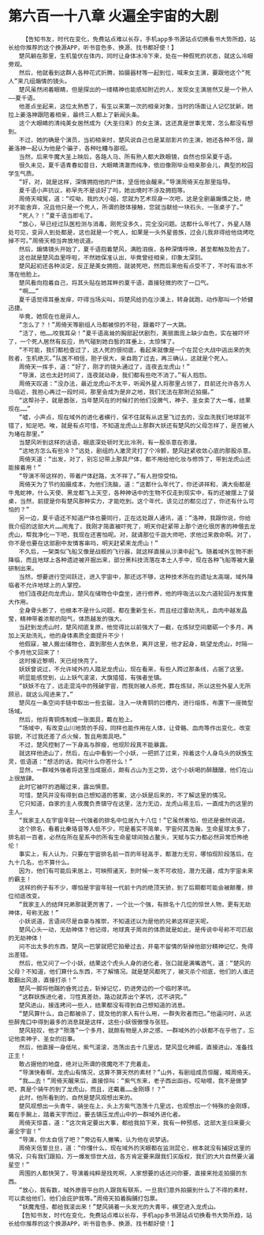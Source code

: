 # 第六百一十八章 火遍全宇宙的大剧
        【告知书友，时代在变化，免费站点难以长存，手机app多书源站点切换看书大势所趋，站长给你推荐的这个换源APP，听书音色多、换源、找书都好使！】
       楚风躺在那里，生机蛰伏在体内，同时让身体冰冷下来，处在一种假死的状态，就这么冷眼旁观。
       然后，他就看到这群人各种花式折腾，拍摄器材等一起到位，喊来女主演，要跟他这个“死人”来几组煽情的镜头。
       楚风虽然闭着眼睛，但是探出的一缕精神也能感知附近的人，发现女主演居然又是一个熟人——夏千语。
       他差点坐起来，这位太熟悉了，有生以来第一次的相亲对象，当时的场面让人记忆犹新，她拉上姜洛神跟陪着相亲，最终三人都上了新闻头条。
       这个大眼睛的清纯美女居然成为《大圣归来》的女主演，这还真是世事无常，怎么都没有想到。
       不过，她的确是个演员，当初相亲时，楚风说自己也是某部影片的主演，她还各种不信，跟姜洛神一起认为他是个骗子，各种吐糟与鄙视。
       当然，后来牛魔大圣上映后，各路人马、所有熟人都大跌眼镜，自然也惊呆夏千语。
       很久未见，夏千语青春如昔日，大眼睛清澈而纯净，依旧像刚毕业相亲那会儿，典型的校园学生气质。
       “好，对，就是这样，深情拥抱他的尸体，坚信他会醒来。”导演周倚天在那里指导。
       夏千语小声抗议，称早先不是谈好了吗，她出境时不涉及拥抱等。
       周倚天喊冤，道：“哎呦，我的大小姐，您就为艺术现身一次吧，这是全剧最煽情之处，绝对不能舍弃，况且他只是一个死人，所谓的肢体接触，您就当献给一块石头、一张桌子了。”
       “死人？！”夏千语当即毛了。
       “放心，早已经过队医检测与消毒，刚死没多久，完全没问题。这都什么年代了，外星人随处可见，变异人到处都是，这也就是一个死人，如果是一头外星兽族，过会儿我非得给他烧烤吃掉不可。”周倚天相当奔放地说道。
       然后，煽情镜头开始了，夏千语抱着楚风，满脸泪痕，各种深情呼唤，甚至都触及脸去了。
       这也就是楚风血里呼啦，不然她保准认出，毕竟曾经相亲，印象太深刻。
       楚风起初还各种淡定，反正是美女拥抱，就装死吧，然而后来他有点受不了，不时有泪水不落在他脸上。
       楚风看向抱着自己，将其头贴在她耳畔的夏千语，直接轻微的吹了一口气。
       “啊……”
       夏千语觉得耳垂发痒，吓得当场尖叫，将楚风给扔在沙漠上，转身就跑，动作那叫一个矫健迅捷。
       毕竟，她现在也是异人。
       “怎么了？！”周倚天等剧组人马都被惊的不轻，跟着吓了一大跳。
       “活了，他……咬我耳朵！”夏千语高耸的胸部起伏剧烈，美丽面庞上缺少血色，实在被吓坏了，一个死人居然有反应，热气碰到她白皙的耳垂上，太惊悚了。
       “不可能，我们都检查过了，这人死的很彻底，看起来就像是一个在昆仑大战中逃出来的失败者，生机绝灭。”队医不相信，胆子很大，亲自跑了过去，再三确认，这就是个死人。
       周倚天一挥手，道：“好了，刚才的镜头通过了，连夜去龙虎山！”
       “导演，这也太赶时间了，连夜就动身，我们都有些吃不消了。”有人抱怨。
       周倚天叹道：“没办法，最近龙虎山不太平，听闻外星人将那里占领了，目前还允许各方人马临近，我担心再过一段时间，那里会成为是非之地，我们无法在那附近拍摄。”
       “这帮孙子，就是嚣张，当年楚风在的时候打的他们没脾气，神子、圣女卖了大一堆，结果现在……”
       “嘘，小声点，现在域外的进化者横行，保不住就有从这里飞过去的，没血洗我们地球就不错了，知足吧。唉，就是有点可惜，不知道龙虎山上那群大妖还有楚风的父母怎样了，是否被人为堵在那里。”
       当楚风听到这样的话语，眼底深处顿时无比冷冽，有一股杀意在弥漫。
       “这地方怎么有些冷？”远处，剧组的人激灵灵打了个冷颤，楚风赶紧收敛心底的那股杀意。
       周倚天道：“出发，对了，别忘记带上那具尸体，都不用给他化妆与修饰了，带到龙虎山还能接着用！”
       “导演不带这样的，带着尸体赶路，太不祥了。”有人担惊受怕。
       周倚天为了节约拍摄成本，为他们洗脑，道：“这都什么年代了，你还讲祥和，满大街都是牛鬼蛇神，什么天使、黑龙都飞上天空，各种神话中的生物不仅走到现实中，有的还被摆上了餐桌，当然，前提是你有楚风那种实力，才能吃到。这个年代，该见过的都见过了，你还有什么可怕的？”
       另一边，夏千语还不知道尸体也要同行，正在远处跟人通讯，道：“洛神，我跟你说，你给我介绍的这部大片……闹鬼了，我刚才简直被吓死了，明天你赶紧带上那个进化很厉害的神僧去龙虎山，帮我净化一下吧，我现在还害怕呢。对，就请那位千迦大师吧，求他过来救命啊。对了，你不是也要在这部剧中友情客串吗，明天赶紧来龙虎山！”
       不久后，一架类似飞船又像是战舰的飞行器，就这样直接从沙漠中起飞。随着域外生物不断降临，而且地球上各种遗迹被开掘出来，部分黑科技流落在本土人手中，现在各种飞船等被大量研制出来。
       当然，想要进行空间跃迁，进入宇宙中，那还远不够，这种技术所在的遗址太高端，域外降临者不允许地球上的人掌控。
       他们连夜赶向龙虎山，楚风在储物仓中盘坐，进行修养，他的呼吸法以及六道轮回丹发挥重大作用。
       全身骨头断了，也根本不是什么问题，都在重新生长，而且经过雷劫洗礼，血肉中越发晶莹，精神带着浓郁的阳气，体质越发的强大。
       当赶到龙虎山时，楚风彻底复原，他觉得比以前强大了一截，在炼狱空间磨砺一个多月，再加上天劫洗礼，他的身体素质全面提升不少！
       他假寐，被人搬出储物仓，直到那些人去休息，离开这里，他才起身，眺望龙虎山，时隔一个多月他又回来了！
       这时接近黎明，天已经快亮了。
       妖妖曾说过，不允许域外的人踏足龙虎山，现在看来，有些人跨过那条线，占据了这里。
       明显能感觉到，山上妖气滚滚，大旗猎猎，有强者坐镇。
       “妖妖不在了，远走混沌中的残破宇宙，而我则被人杀死，葬在炼狱，所以这些外星人无所顾忌，就这么闯进来了。”
       楚风在一条空间手链中取出一些玄磁，注入一块青铜的凹槽内，进行熔炼，布置下一座微型场域。
       然后，他将青铜炼制成一张面具，戴在脸上。
       “场域中，有改变山川地势的手段，同样也能作用在人体，让骨骼、血肉等作出变化，改变容貌，不过我还差了点火候，暂且用面具吧。”
       不过，楚风控制了一下身高与胖瘦，他现阶段真不能暴露。
       就这样他进山了，然后，在山中看到一个小妖，一把抓了过来，拎着这个人身鸟头的妖族生灵，低语道：“想活的话，我问什么你答什么！”
       显然，一群域外强者将这里当成据点，颇有占山为王之势，这个小妖喝的醉醺醺，他们在山上很放肆。
       此时它被吓的酒醒过来，露出惧意。
       可惜，楚风并没有得到自己想知道的答案，这小妖是后来的，不了解这里的情况。
       它只知道，自家的主人夜魔负责镇守在这里，法力无边，龙虎山易主后，一直成为的这里的主人。
       “我家主人在宇宙年轻一代强者的排名中位居九十八位！”它虽然害怕，但还是傲然说道。
       这个排名，看着比秦珞音等人低不少，可是着实不简单，宇宙何其浩瀚，生命星球太多了，排名前一百者，必然在所在星系中的所有生命星球间独占鳌头，天赋与实力都必然异常恐怖绝伦！
       事实上，有人认为，只要在宇宙排名前一百的年轻高手，都潜力无穷，哪怕现阶段落后，在九十几名，也不算什么。
       因为，他们有可能后来居上，可映照诸天，到时候一发不可收拾，潜力无疆，成为宇宙未来的霸主！
       这样的例子有不少，哪怕是宇宙年轻一代前十内的绝顶天骄，到了后期都可能会被颠覆，排位彻底改变。
       “我家主人的结拜兄弟那就更厉害了，一个比一个强，有排名十几位的惊世人物，更有无劫神体，号称无敌！”
       小妖说道，言语间尽是自豪与推崇，不知道还以为是他的兄弟这样逆天呢。
       楚风心头一动，无劫神体？他记得，地球真子周尚的体质就是如此，是传说中号称不可匹敌的无劫神体！
       问不出太多的东西，楚风一巴掌就把它拍晕过去，并毫不留情的斩掉他部分精神记忆，免得出差错。
       然后，他又问了一个小妖，结果这个虎头人身的进化者，张口就是满嘴酒气，道：“楚风的父母？不知道，他们算什么东西，不了解情况。就是楚风都死了，被灭杀个彻底，他们的人谁还敢翻出风浪，直接打杀！”
       楚风一脚将他踹的昏死过去，斩掉记忆，扔进旁边的一个临时茅坑。
       “这群妖族进化者，习性真差劲，路边就弄出个茅坑，忒不讲究。”
       楚风进山，接连拷问一些人，结果都没有得到自己想知道的消息。
       “楚风算什么，自己都被杀了，提及他的家人有什么用，一群失败者而已。”他逼问时，从这些醉鬼口中得到最多的消息就是这样，这些小妖很傲慢与张狂。
       楚风轻叹，他才“殒落”一个多月，就颇有物是人非之感，一群域外的小妖都不在乎他了，忘记他卖神子、圣女的旧事。
       然后，他直接一身低吼，紫气滚滚，浩荡出去十几里远，楚风显化神威，直接进山，准备找正主！
       敢占据他的地盘，绝对让所谓的夜魔吃不了兜着走。
       “导演快看啊，龙虎山有情况，这算不算天然的素材？”山外，有剧组成员惊醒，喊周倚天。
       “我……去！”周倚天醒来后，直接惊叫：“紫气东来，老子西出函谷。哎呦喂，我不是做梦吧，真是个骑牛的到了龙虎山，而且，还戴着……金刚琢！？”
       此时，他所看到的，自然是楚风观想出来的。
       楚风观想出一头青牛，骑坐在上，头上方紫气浩荡十几里远，也观想出一个特殊的金刚琢，戴在手腕上，踏着天宇而过，要去镇压龙虎山中的一群域外进化者。
       周倚天惊喜，道：“这次肯定要出大事，都给我拍下来，我有一种预感，这部大圣归来要火遍全宇宙！”
       “导演，你太自信了吧？”旁边有人撇嘴，认为他在说梦话。
       周倚天信誓旦旦，道：“你懂什么，现在域外的天眼都在监测昆仑，根本就没有捕捉这里的情况，只有我们跟拍，万一爆发惊世大战，各方肯定要来跟我们买版权，我们的大片自然要火遍星空！”
       周围的人都快哭了，导演着纯粹是找死啊，人家想要的话还问你要，直接来抢走拍摄的东西。
       “放心，我有数，域外原兽平台的人跟我有联系，一旦我们意外拍摄到什么了不得的素材，可以卖给他们，他们会庇护我等。”周倚天拍着胸脯打包票。
       “妖魔鬼怪，都给我滚出来！”楚风骑着一头发光的大青年，横空进入龙虎山。
       【告知书友，时代在变化，免费站点难以长存，手机app多书源站点切换看书大势所趋，站长给你推荐的这个换源APP，听书音色多、换源、找书都好使！】
